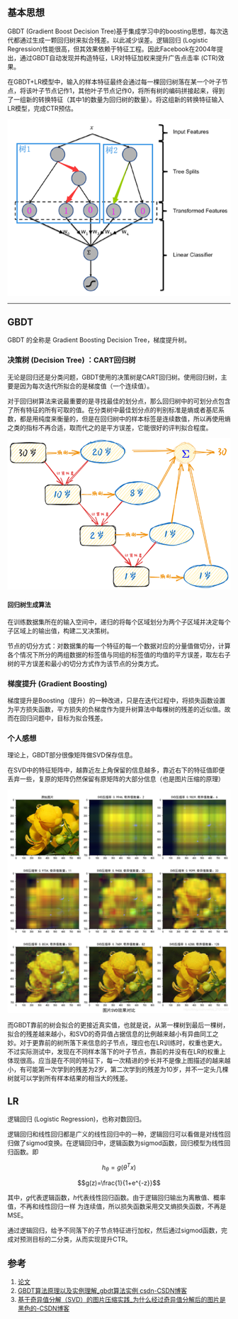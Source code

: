  ## 基本思想

GBDT (Gradient Boost Decision Tree)基于集成学习中的boosting思想，每次迭代都通过生成一颗回归树来拟合残差。以此减少误差。逻辑回归 (Logistic Regression)性能很高，但其效果依赖于特征工程。因此Facebook在2004年提出，通过GBDT自动发现并构造特征，LR对特征加权来提升广告点击率 (CTR)效果。

在GBDT+LR模型中，输入的样本特征最终会通过每一棵回归树落在某一个叶子节点，将该叶子节点记作1，其他叶子节点记作0，将所有树的编码拼接起来，得到了一组新的转换特征（其中1的数量为回归树的数量）。将这组新的转换特征输入LR模型，完成CTR预估。

![](assets/GBDT+LR.png)

***

## GBDT
GBDT 的全称是 Gradient Boosting Decision Tree，梯度提升树。
### 决策树 (Decision Tree) ：CART回归树
无论是回归还是分类问题，GBDT使用的决策树是CART回归树。使用回归树，主要是因为每次迭代所拟合的是梯度值（一个连续值）。

对于回归树算法来说最重要的是寻找最佳的划分点，那么回归树中的可划分点包含了所有特征的所有可取的值。在分类树中最佳划分点的判别标准是熵或者基尼系数，都是用纯度来衡量的，但是在回归树中的样本标签是连续数值，所以再使用熵之类的指标不再合适，取而代之的是平方误差，它能很好的评判拟合程度。

![](assets/梯度回归示意.png)
#### 回归树生成算法
在训练数据集所在的输入空间中，递归的将每个区域划分为两个子区域并决定每个子区域上的输出值，构建二叉决策树。

节点的切分方式：对数据集的每一个特征的每一个数据对应的分量值做切分，计算各个情况下所分的两组数据的标签值与同组的标签值的均值的平方误差，取左右子树的平方误差和最小的切分方式作为该节点的分类方式。
### 梯度提升 (Gradient Boosting)
梯度提升是Boosting（提升）的一种改进，只是在迭代过程中，将损失函数设置为平方损失函数，平方损失的负梯度作为提升树算法中每棵树的残差的近似值。故而在回归问题中，目标为拟合残差。
### 个人感想
理论上，GBDT部分很像矩阵做SVD保存信息。

在SVD中的特征矩阵中，越靠近左上角保留的信息越多，靠近右下的特征值即便丢弃一些，复原的矩阵仍然保留有原矩阵的大部分信息（也是图片压缩的原理）

![](assets/SVD图像压缩.png)


而GBDT靠前的树会拟合的更接近真实值，也就是说，从第一棵树到最后一棵树，拟合的残差越来越小，和SVD的奇异值占据信息的比例越来越小有异曲同工之妙。对于更靠前的树所落下来信息的子节点，理应也在LR训练时，权重也更大。 不过实际测试中，发现在不同样本落下的叶子节点，靠前的并没有在LR的权重上体现很高。应当是在不同的特征下，每一次精进的步长并不是像上图描述的越来越小，有可能第一次学到的残差为2岁，第二次学到的残差为10岁，并不一定头几棵树就可以学到所有样本结果的相当大的残差。

## LR
逻辑回归 (Logistic Regression)，也称对数回归。

逻辑回归和线性回归都是广义的线性回归中的一种，逻辑回归可以看做是对线性回归做了sigmod变换。在逻辑回归中，逻辑函数为sigmod函数，回归模型为线性回归函数。即

$$h_\theta = g(\theta^Tx)$$

$$g(z)=\frac{1}{1+e^{-z}}$$

其中，$g$代表逻辑函数，$h$代表线性回归函数。由于逻辑回归输出为离散值、概率值，不再和线性回归一样 为连续值，所以损失函数采用交叉熵损失函数，不再是MSE。

通过逻辑回归，给予不同落下的子节点特征进行加权，然后通过sigmod函数，完成对预测目标的二分类，从而实现提升CTR。

## 参考
1. [论文](paper/1606.07792.pdf)
2. [GBDT算法原理以及实例理解_gbdt算法实例 csdn-CSDN博客](https://blog.csdn.net/zpalyq110/article/details/79527653)
3. [基于奇异值分解（SVD）的图片压缩实践_为什么经过奇异值分解后的图片是黑色的-CSDN博客](https://blog.csdn.net/qq_21201267/article/details/105694867)